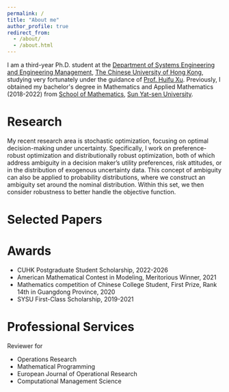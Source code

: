 ```yaml
---
permalink: /
title: "About me"
author_profile: true
redirect_from: 
  - /about/
  - /about.html
---
```


I am a third-year Ph.D. student at the [Department of Systems Engineering and Engineering Management](https://www.se.cuhk.edu.hk/), [The Chinese University of Hong Kong](https://www.cuhk.edu.hk/english/index.html), studying very fortunately under the guidance of [Prof. Huifu Xu](https://www1.se.cuhk.edu.hk/~hfxu/). Previously, I obtained my bachelor's degree in Mathematics and Applied Mathematics (2018-2022) from [School of Mathematics](https://math.sysu.edu.cn/), [Sun Yat-sen University](https://www.sysu.edu.cn/sysuen/).

Research
======
My recent research area is stochastic optimization, focusing on optimal decision-making under uncertainty. Specifically, I work on preference-robust optimization and distributionally robust optimization, both of which address ambiguity in a decision maker’s utility preferences, risk attitudes, or in the distribution of exogenous uncertainty data. This concept of ambiguity can also be applied to probability distributions, where we construct an ambiguity set around the nominal distribution. Within this set, we then consider robustness to better handle the objective function.

Selected Papers
======


Awards
======
<ul>
  <li>CUHK Postgraduate Student Scholarship, 2022-2026</li>
  <li>American Mathematical Contest in Modeling, Meritorious Winner, 2021</li>
  <li>Mathematics competition of Chinese College Student, First Prize, Rank 14th in Guangdong Province, 2020</li>
  <li>SYSU First-Class Scholarship, 2019-2021</li>
</ul>

Professional Services
======
Reviewer for 
<ul>
  <li> Operations Research </li>
  <li> Mathematical Programming </li>
  <li> European Journal of Operational Research </li>
  <li> Computational Management Science </li>
</ul>



<script type="text/javascript" id="clustrmaps" src="//clustrmaps.com/map_v2.js?d=O_qinOk6RJLueFDTaD8qa6cz9OQjVM1FSsh5jCQjs6U&cl=ffffff&w=a"></script>


